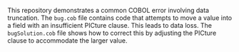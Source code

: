 This repository demonstrates a common COBOL error involving data truncation. The `bug.cob` file contains code that attempts to move a value into a field with an insufficient PICture clause. This leads to data loss. The `bugSolution.cob` file shows how to correct this by adjusting the PICture clause to accommodate the larger value.